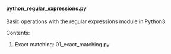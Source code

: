 <h4>python_regular_expressions.py</h4>
<p>Basic operations with the regular expressions module in Python3</p>
<p>Contents:</p>
<ol>
  <li>Exact matching: 01_exact_matching.py</li>
</ol>
